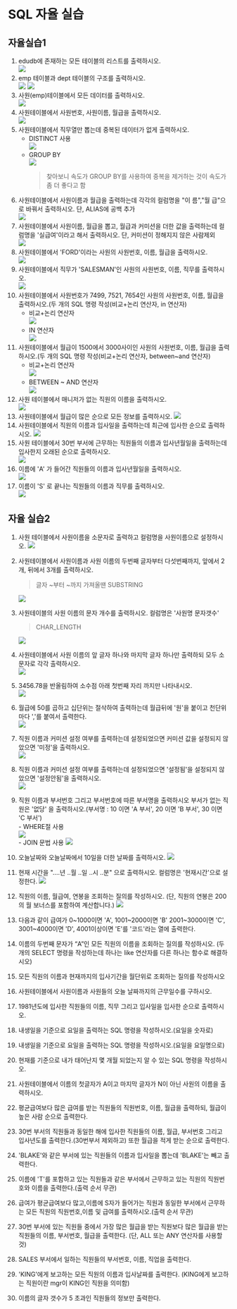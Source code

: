# SQL 자율 실습
## 자율실습1
1. edudb에 존재하는 모든 테이블의 리스트를 출력하시오.  
    ![](image/2023-03-27-09-25-46.png)
2. emp 테이블과 dept 테이블의 구조를 출력하시오.  
    ![](image/2023-03-27-09-32-35.png) ![](image/2023-03-27-09-33-45.png)
3. 사원(emp)테이블에서 모든 데이터를 출력하시오.  
    ![](image/2023-03-27-09-41-12.png)
4. 사원테이블에서 사원번호, 사원이름, 월급을 출력하시오.    
    ![](image/2023-03-27-09-42-38.png)
5. 사원테이블에서 직무열만 뽑는데 중복된 데이터가 없게 출력하시오.  
   - DISTINCT 사용  
    ![](image/2023-03-27-10-01-12.png)
   - GROUP BY    
     ![](image/2023-03-27-10-02-44.png)
     > 찾아보니 속도가 GROUP BY를 사용하여 중복을 제거하는 것이 속도가 좀 더 좋다고 함
6. 사원테이블에서 사원이름과 월급을 출력하는데 각각의 컬럼명을 "이 름","월 급"으로 바꿔서 출력하시오. 단, ALIAS에 공백 추가  
    ![](image/2023-03-27-10-08-17.png)
7. 사원테이블에서 사원이름, 월급을 뽑고, 월급과 커미션을  더한 값을 출력하는데 컬럼명을 '실급여'이라고 해서 출력하시오. 단, 커미션이 정해지지 않은 사람제외  
    ![](image/2023-03-27-10-16-21.png)
8. 사원테이블에서 'FORD'이라는 사원의 사원번호, 이름, 월급을 출력하시오.  
    ![](image/2023-03-27-10-46-01.png)
9. 사원테이블에서 직무가 'SALESMAN'인 사원의 사원번호, 이름, 직무를 출력하시오.  
    ![](image/2023-03-27-11-08-49.png)
10. 사원테이블에서 사원번호가 7499, 7521, 7654인 사원의 사원번호, 이름, 월급을 출력하시오.(두 개의 SQL 명령 작성(비교+논리 연산자, in 연산자)  
    - 비교+논리 연산자  
    ![](image/2023-03-27-11-56-08.png)
    - IN 연산자  
    ![](image/2023-03-27-11-57-05.png)
11. 사원테이블에서 월급이 1500에서 3000사이인 사원의 사원번호, 이름, 월급을 출력하시오.(두 개의 SQL 명령 작성(비교+논리 연산자, between~and 연산자)
    - 비교+논리 연산자  
    ![](image/2023-03-27-11-59-51.png)
    - BETWEEN ~ AND 연산자  
    ![](image/2023-03-27-11-59-29.png)
12. 사원 테이블에서 매니저가 없는 직원의 이름을 출력하시오.  
    ![](image/2023-03-28-09-41-37.png)
13. 사원테이블에서 월급이 많은 순으로 모든 정보를 출력하시오.
    ![](image/2023-03-28-09-42-43.png)
14. 사원테이블에서 직원의 이름과 입사일을 출력하는데 최근에 입사한 순으로 출력하시오.
    ![](image/2023-03-28-09-43-46.png)
15. 사원 테이블에서 30번 부서에 근무하는 직원들의 이름과 입사년월일을 출력하는데 입사한지 오래된 순으로 출력하시오.  
    ![](image/2023-03-28-09-45-07.png)
16. 이름에 'A' 가 들어간 직원들의 이름과 입사년월일을  출력하시오.  
    ![](image/2023-03-28-10-07-48.png)
17. 이름이 'S' 로 끝나는 직원들의 이름과 직무를  출력하시오.  
    ![](image/2023-03-28-10-08-39.png)
## 자율 실습2
 1. 사원 테이블에서 사원이름을 소문자로 출력하고 컬럼명을 사원이름으로 설정하시오.
    ![](image/2023-03-29-09-18-16.png)
 2. 사원테이블에서 사원이름과 사원 이름의 두번째 글자부터 다섯번째까지, 앞에서 2개, 뒤에서 3개를 출력하시오.
    > 글자 ~부터 ~까지 가져올땐 SUBSTRING

    ![](image/2023-03-29-09-22-00.png)
 3. 사원테이블의 사원 이름의 문자 개수를 출력하시오. 컬럼명은 '사원명 문자갯수'
    > CHAR_LENGTH  

    ![](image/2023-03-29-09-25-20.png)
 4. 사원테이블에서 사원 이름의 앞 글자 하나와 마지막 글자 하나만 출력하되 모두 소문자로 각각 출력하시오.  
    ![](image/2023-03-29-09-31-47.png)
 5. 3456.78을 반올림하여 소수점 아래 첫번째 자리 까지만 나타내시오.  
    ![](image/2023-03-31-10-23-11.png)
 6. 월급에 50를 곱하고 십단위는 절삭하여 출력하는데 월급뒤에 '원'을 붙이고 천단위마다 ','를 붙여서 출력한다.  
    ![](image/2023-03-31-10-27-46.png)
 7. 직원 이름과 커미션 설정 여부를 출력하는데 설정되었으면 커미션 값을 설정되지 않았으면 '미정'을 출력하시오.  
    ![](image/2023-03-31-10-29-06.png)
 8. 직원 이름과 커미션 설정 여부를 출력하는데 설정되었으면 '설정됨'을 설정되지 않았으면 '설정안됨'을 출력하시오.  
    ![](image/2023-03-31-10-34-58.png)
 9.  직원 이름과 부서번호 그리고 부서번호에 따른 부서명을 출력하시오 부서가 없는 직원은 '없당' 을 출력하시오.(부서명 : 10 이면 'A 부서', 20 이면 'B 부서', 30 이면 'C 부서')  
    - WHERE절 사용  
    ![](image/2023-03-31-10-40-33.png)  
    - JOIN 문법 사용
    ![](image/2023-03-31-10-42-35.png)
 10.  오늘날짜와 오늘날짜에서 10일을 더한 날짜를 출력하시오.
    ![](image/2023-04-10-14-42-36.png)
 11. 현재 시간을 "....년 ..월 ..일 ..시 ..분" 으로 출력하시오. 컬럼명은 '현재시간'으로 설정한다.
    ![](image/2023-04-10-14-45-52.png)
 12. 직원의 이름, 월급여, 연봉을 조회하는 질의를 작성하시오. (단, 직원의 연봉은 200의 월 보너스를 포함하여 계산합니다.)
    ![](image/2023-04-10-14-49-25.png)
 13. 다음과 같이 급여가 0~1000이면 'A', 1001~2000이면 'B' 2001~3000이면 'C', 3001~4000이면 'D', 4001이상이면 'E'를 '코드'라는 열에 출력한다.
    
 14. 이름의 두번째 문자가 “A”인 모든 직원의 이름을 조회하는 질의를 작성하시오. (두 개의 SELECT 명령을 작성하는데 하나는 like 연산자를 다른 하나는 함수로 해결하시오)

 15. 모든 직원의 이름과 현재까지의 입사기간을 월단위로 조회하는 질의를 작성하시오

 16. 사원테이블에서 사원이름과 사원들의 오늘 날짜까지의 근무일수를 구하시오.

 17. 1981년도에 입사한 직원들의 이름, 직무 그리고 입사일을 입사한 순으로 출력하시오.

 18. 내생일을 기준으로 요일을 출력하는 SQL  명령을 작성하시오.(요일을 숫자로)

 19. 내생일을 기준으로 요일을 출력하는 SQL  명령을 작성하시오.(요일을 요일명으로)

 20. 현재를 기준으로 내가 태어난지 몇 개월 되었는지 알 수 있는  SQL 명령을 작성하시오.


 21. 사원테이블에서 이름의 첫글자가 A이고 마지막 글자가 N이 아닌 사원의 이름을 출력하시오.


 22. 평균급여보다 많은 급여를 받는 직원들의 직원번호, 이름, 월급을 출력하되, 월급이 높은 사람 순으로 출력한다.

 23. 30번 부서의 직원들과 동일한 해에 입사한 직원들의 이름, 월급, 부서번호 그리고 입사년도를 출력한다.(30번부서 제외하고) 또한 월급을 적게 받는 순으로 출력한다.     
 
 24. 'BLAKE'와 같은 부서에 있는 직원들의 이름과 입사일을 뽑는데 'BLAKE'는 빼고 출력한다. 

 25. 이름에 'T'를 포함하고 있는 직원들과 같은 부서에서 근무하고 있는 직원의 직원번호와 이름을 출력한다.(출력 순서 무관)

 26. 급여가 평균급여보다 많고,이름에 S자가 들어가는 직원과 동일한 부서에서 근무하는 모든 직원의 직원번호,이름 및 급여를 출력하시오.(출력 순서 무관)

 27. 30번 부서에 있는 직원들 중에서 가장 많은 월급을 받는 직원보다
   많은 월급을 받는 직원들의 이름, 부서번호, 월급을 출력한다. 
   (단, ALL 또는 ANY 연산자를 사용할 것)

 28. SALES 부서에서 일하는 직원들의 부서번호, 이름, 직업을 출력한다.

 29. 'KING'에게 보고하는 모든 직원의 이름과 입사날짜를 출력한다. 
     (KING에게 보고하는 직원이란 mgr이 KING인 직원을 의미함) 

 30. 이름의 글자 갯수가 5 초과인 직원들의 정보만 출력한다.
